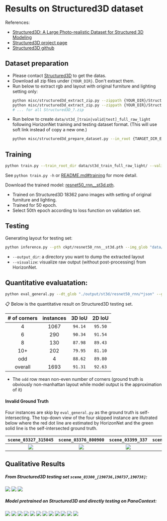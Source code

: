 # Results on Structured3D dataset

References:
- [Structured3D: A Large Photo-realistic Dataset for Structured 3D Modeling](https://arxiv.org/abs/1908.00222)
- [Structured3D project page](http://structured3d-dataset.org)
- [Structured3D github](https://github.com/bertjiazheng/Structured3D)

## Dataset preparation
- Please contact [Structured3D](http://structured3d-dataset.org) to get the datas.
- Download all zip files under `{YOUR_DIR}`. Don't extract them.
- Run below to extract rgb and layout with original furniture and lighting setting only:
    ```bash
    python misc/structured3d_extract_zip.py --zippath {YOUR_DIR}/Structured3D_0.zip --outdir {TARGET_DIR_EXTRACT}
    python misc/structured3d_extract_zip.py --zippath {YOUR_DIR}/Structured3D_1.zip --outdir {TARGET_DIR_EXTRACT}
    # ... for all Structured3D_?.zip
    ```
- Run below to create `data/st3d_[train|valid|test]_full_raw_light` following HorizonNet training and testing dataset format. (This will use soft link instead of copy a new one.)
    ```bash
    python misc/structured3d_prepare_dataset.py --in_root {TARGET_DIR_EXTRACT}
    ```

## Training
```bash
python train.py --train_root_dir data/st3d_train_full_raw_light/ --valid_root_dir data/st3d_valid_full_raw_light/ --id resnet50_rnn__st3d --lr 3e-4 --batch_size_train 24 --epochs 50
```
See `python train.py -h` or [README.md#training](https://github.com/sunset1995/HorizonNet#training) for more detail.

Download the trained model: [resnet50_rnn__st3d.pth](https://drive.google.com/open?id=16v1nhL9C2VZX-qQpikCsS6LiMJn3q6gO).
- Trained on Structured3D 18362 pano images with setting of original furniture and lighting.
- Trained for 50 epoch.
- Select 50th epoch according to loss function on validation set.

## Testing
Generating layout for testing set:
```bash
python inference.py --pth ckpt/resnet50_rnn__st3d.pth --img_glob "data/st3d_test_full_raw_light/img/*" --output_dir ./output/st3d/resnet50_rnn/ --visualize
```
- `--output_dir`: a directory you want to dump the extracted layout
- `--visualize`: visualize raw output (without post-processing) from HorizonNet.


## Quantitative evaluatation:
```bash
python eval_general.py --dt_glob "./output/st3d/resnet50_rnn/*json" --gt_glob "data/st3d_test_full_raw_light/label_cor/*"
```

:clipboard: Below is the quantitative result on Structured3D testing set.

| # of corners | instances | 3D IoU | 2D IoU |
| :----------: | :-------: | :----: | :----: |
| 4            | 1067      | `94.14`  | `95.50` |
| 6            | 290       | `90.34`  | `91.54` |
| 8            | 130       | `87.98`  | `89.43` |
| 10+          | 202       | `79.95`  | `81.10` |
| odd          | 4         | `88.62`  | `89.80` |
| overall      | 1693      | `91.31`  | `92.63` |

- The `odd` row mean non-even number of corners (ground truth is obviously non-manhattan layout while model output is the approximation of it)

#### Invalid Ground Truth
Four instances are skip by `eval_general.py` as the ground truth is self-intersecting. The top-down view of the four skipped instance are illutrated below where the red dot line are estimated by HorizonNet and the green solid line is the self-intersected ground truth.

| `scene_03327_315045` | `scene_03376_800900` | `scene_03399_337` | `scene_03478_2193` |
| :--: | :--: | :--: | :--: |
| ![](assets/scene_03327_315045.txt.png) | ![](assets/scene_03376_800900.txt.png) | ![](assets/scene_03399_337.txt.png) | ![](assets/scene_03478_2193.txt.png) |

## Qualitative Results

##### From Structured3D testing set `scene_03300_[190736,190737,190738]`:
![](assets/result_scene_03300_190736.png)
![](assets/result_scene_03300_190737.png)
![](assets/result_scene_03300_190738.png)

##### Model pretrained on Structured3D and directly testing on PanoContext:
![](assets/result_pano_0019e0a0c8ca0913e543c033a843c58f.png)
![](assets/result_pano_366d3aefe55ba4d736de7d20c260392d.png)
![](assets/result_pano_4d28fa2a55f9a72dc619fa32cd29f327.png)
![](assets/result_pano_aaovfbtgrawdhs.png)
![](assets/result_pano_ablaywgetaidfh.png)
![](assets/result_pano_aycixxfsgxupdv.png)
![](assets/result_pano_cc0b312e55110f1f92799d6ae601a06d.png)
![](assets/result_pano_cca67c3d82ce02225be68d1df5905034.png)
![](assets/result_pano_cd9fa57453ec2e2b308f111e15fb3f6c.png)
![](assets/result_pano_ea422c8bd1dff8113cf803b337cafc14.png)
![](assets/result_pano_f19f1a6a5015c26e01808f72d151e894.png)
![](assets/result_pano_fd65b5c485c70c3b68c17f6a0eb23cc6.png)

